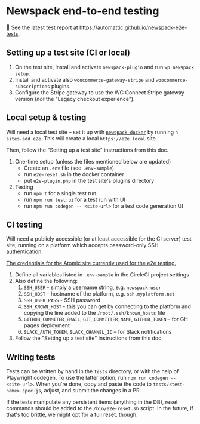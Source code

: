 # Newspack end-to-end testing

🎥 See the latest test report at https://automattic.github.io/newspack-e2e-tests.

## Setting up a test site (CI or local)

1. On the test site, install and activate `newspack-plugin` and run `wp newspack setup`.
2. Install and activate also `woocommerce-gateway-stripe` and `woocommerce-subscriptions` plugins.
3. Configure the Stripe gateway to use the WC Connect Stripe gateway version (*not* the "Legacy checkout experience").

## Local setup & testing

Will need a local test site – set it up with [`newspack-docker`](https://github.com/Automattic/newspack-docker) by running `n sites-add e2e`. This will create a local `https://e2e.local` site.

Then, follow the "Setting up a test site" instructions from this doc.

1. One-time setup (unless the files mentioned below are updated)
   - Create an `.env` file (see `.env-sample`).
   - run `e2e-reset.sh` in the docker container
   - put `e2e-plugin.php` in the test site's plugins directory
2. Testing
   - run `npm t` for a single test run
   - run `npm run test:ui` for a test run with UI
   - run `npm run codegen -- <site-url>` for a test code generation UI

## CI testing

Will need a publicly accessible (or at least accessible for the CI server) test site, running on a platform which accepts password-only SSH authentication.

[The credentials for the Atomic site currently used for the e2e testing.](https://mc.a8c.com/secret-store/?secret_id=12168)

1. Define all variables listed in `.env-sample` in the CircleCI project settings
1. Also define the following:
   1. `SSH_USER` - simply a username string, e.g. `newspack-user`
   2. `SSH_HOST` - hostname of the platform, e.g. `ssh.myplatform.net`
   3. `SSH_USER_PASS` - SSH password
   4. `SSH_KNOWN_HOST` - this you can get by connecting to the platform and copying the line added to the `/root/.ssh/known_hosts` file
   5. `GITHUB_COMMITER_EMAIL`, `GIT_COMMITTER_NAME`, `GITHUB_TOKEN` – for GH pages deployment
   6. `SLACK_AUTH_TOKEN`, `SLACK_CHANNEL_ID` – for Slack notifications
1. Follow the "Setting up a test site" instructions from this doc.

## Writing tests

Tests can be written by hand in the `tests` directory, or with the help of Playwright codegen. To use the latter option, run `npm run codegen -- <site-url>`. When you're done, copy and paste the code to `tests/<test-name>.spec.js`, adjust, and submit the changes in a PR.

If the tests manipulate any persistent items (anything in the DB), reset commands should be added to the `/bin/e2e-reset.sh` script. In the future, if that's too brittle, we might opt for a full reset, though.
